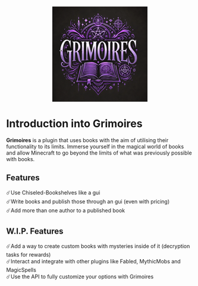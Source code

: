 <p align="center">
  <img src="images/logo.png" />

  # Introduction into Grimoires
**Grimoires** is a plugin that uses books with the aim of utilising their functionality to its limits.
Immerse yourself in the magical world of books and allow Minecraft to go beyond the limits of what 
was previously possible with books.

## Features
☄️Use Chiseled-Bookshelves like a gui<br>
☄️Write books and publish those through an gui (even with pricing)<br>
☄️Add more than one author to a published book<br>

## W.I.P. Features
☄️Add a way to create custom books with mysteries inside of it (decryption tasks for rewards) <br>
☄️Interact and integrate with other plugins like Fabled, MythicMobs and MagicSpells<br>
☄️Use the API to fully customize your options with Grimoires<br>

</p>
